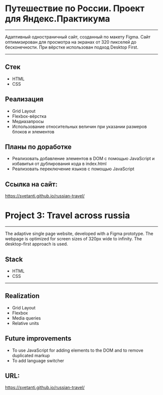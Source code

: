 # Путешествие по России. Проект для Яндекс.Практикума

---

Адаптивный одностраничный сайт, созданный по макету Figma. Сайт оптимизирован для просмотра на экранах от 320 пикселей до бесконечности.
При вёрстке использован подход Desktop First.

---

## Стек

- HTML
- CSS

## Реализация

- Grid Layout
- Flexbox-вёрстка
- Медиазапросы
- Использование относительных величин при указании размеров блоков и элементов

## Планы по доработке
- Реализовать добавление элементов в DOM с помощью JavaScript и избавитья от дублирования кода в index.html
- Реализовать переключение языков с помощью JavaScript

## Ссылка на сайт:

https://svetanti.github.io/russian-travel/

# Project 3: Travel across russia

---

The adaptive single page website, developed with a Figma prototype. The webpage is optimized for screen sizes of 320px wide to infinity.
The desktop-first approach is used.

## Stack

- HTML
- CSS

---

## Realization

- Grid Layout
- Flexbox
- Media queries
- Relative units

## Future improvements
- To use JavaScript for adding elements to the DOM and to remove duplicated markup
- To add language switcher

## URL:

https://svetanti.github.io/russian-travel/
